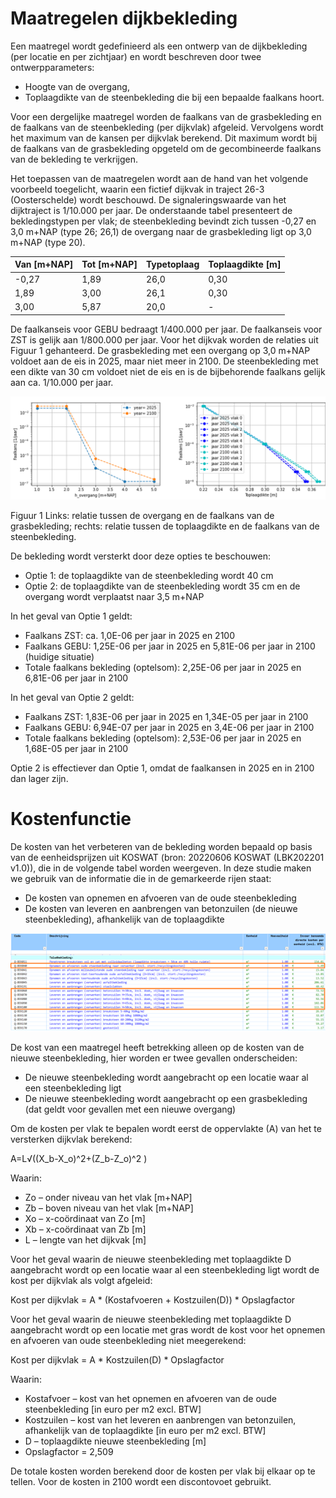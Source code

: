 # Maatregelen dijkbekleding

Een maatregel wordt gedefinieerd als een ontwerp van de dijkbekleding (per locatie en per zichtjaar) en wordt beschreven door twee ontwerpparameters:
- Hoogte van de overgang,
- Toplaagdikte van de steenbekleding die bij een bepaalde faalkans hoort.

Voor een dergelijke maatregel worden de faalkans van de grasbekleding en de faalkans van de steenbekleding (per dijkvlak) afgeleid. Vervolgens wordt het maximum van de kansen per dijkvlak berekend. Dit maximum wordt bij de faalkans van de grasbekleding opgeteld om de gecombineerde faalkans van de bekleding te verkrijgen.

Het toepassen van de maatregelen wordt aan de hand van het volgende voorbeeld toegelicht, waarin een fictief dijkvak in traject 26-3 (Oosterschelde) wordt beschouwd. De signaleringswaarde van het dijktraject is 1/10.000 per jaar. De onderstaande tabel presenteert de bekledingstypen per vlak; de steenbekleding bevindt zich tussen -0,27 en 3,0 m+NAP (type 26; 26,1) de overgang naar de grasbekleding ligt op 3,0 m+NAP (type 20). 


| Van [m+NAP] | Tot [m+NAP] | Typetoplaag | Toplaagdikte [m] | 
|-------------|-------------|-------------|------------------|
| -0,27       | 1,89        | 26,0        | 0,30             | 
| 1,89        | 3,00        | 26,1        | 0,30             | 
| 3,00        | 5,87        | 20,0        | -                | 

De faalkanseis voor GEBU bedraagt 1/400.000 per jaar. De faalkanseis voor ZST is gelijk aan 1/800.000 per jaar. Voor het dijkvak worden de relaties uit Figuur 1 gehanteerd. De grasbekleding met een overgang op 3,0 m+NAP voldoet aan de eis in 2025, maar niet meer in 2100. De steenbekleding met een dikte van 30 cm voldoet niet de eis en is de bijbehorende faalkans gelijk aan ca. 1/10.000 per jaar.

![Fig1_maatregel_dijkbekleding.PNG](Fig1_maatregel_dijkbekleding.PNG)

Figuur 1 Links: relatie tussen de overgang en de faalkans van de grasbekleding; rechts: relatie tussen de toplaagdikte en de faalkans van de steenbekleding.

De bekleding wordt versterkt door deze opties te beschouwen:
- Optie 1: de toplaagdikte van de steenbekleding wordt 40 cm
- Optie 2: de toplaagdikte van de steenbekleding wordt 35 cm en de overgang wordt verplaatst naar 3,5 m+NAP

In het geval van Optie 1 geldt:
- Faalkans ZST: ca. 1,0E-06 per jaar in 2025 en 2100
- Faalkans GEBU: 1,25E-06 per jaar in 2025 en 5,81E-06 per jaar in 2100 (huidige situatie)
- Totale faalkans bekleding (optelsom): 2,25E-06 per jaar in 2025 en 6,81E-06 per jaar in 2100

In het geval van Optie 2 geldt:
- Faalkans ZST: 1,83E-06 per jaar in 2025 en 1,34E-05 per jaar in 2100
- Faalkans GEBU: 6,94E-07 per jaar in 2025 en 3,4E-06 per jaar in 2100
- Totale faalkans bekleding (optelsom): 2,53E-06 per jaar in 2025 en 1,68E-05 per jaar in 2100

Optie 2 is effectiever dan Optie 1, omdat de faalkansen in 2025 en in 2100 dan lager zijn.

# Kostenfunctie

De kosten van het verbeteren van de bekleding worden bepaald op basis van de eenheidsprijzen uit KOSWAT (bron: 20220606 KOSWAT (LBK202201 v1.0)), die in de volgende tabel worden weergeven. In deze studie maken we gebruik van de informatie die in de gemarkeerde rijen staat:
- De kosten van opnemen en afvoeren van de oude steenbekleding
- De kosten van leveren en aanbrengen van betonzuilen (de nieuwe steenbekleding), afhankelijk van de toplaagdikte


![Kosten_dijkbekleding.png](Kosten_dijkbekleding.png)


De kost van een maatregel heeft betrekking alleen op de kosten van de nieuwe steenbekleding, hier worden er twee gevallen onderscheiden:
- De nieuwe steenbekleding wordt aangebracht op een locatie waar al een steenbekleding ligt
- De nieuwe steenbekleding wordt aangebracht op een grasbekleding (dat geldt voor gevallen met een nieuwe overgang)

Om de kosten per vlak te bepalen wordt eerst de oppervlakte (A) van het te versterken dijkvlak berekend:

A=L√((X_b-X_o)^2+(Z_b-Z_o)^2 )

Waarin:
- Zo – onder niveau van het vlak [m+NAP]
- Zb – boven niveau van het vlak [m+NAP]
- Xo – x-coördinaat van Zo [m]
- Xb – x-coördinaat van Zb [m]
- L – lengte van het dijkvak [m]

Voor het geval waarin de nieuwe steenbekleding met toplaagdikte D aangebracht wordt op een locatie waar al een steenbekleding ligt wordt de kost per dijkvlak als volgt afgeleid:

Kost per dijkvlak = A * (Kostafvoeren + Kostzuilen(D)) * Opslagfactor

Voor het geval waarin de nieuwe steenbekleding met toplaagdikte D aangebracht wordt op een locatie met gras wordt de kost voor het opnemen en afvoeren van oude steenbekleding niet meegerekend:

Kost per dijkvlak = A * Kostzuilen(D) * Opslagfactor

Waarin:
- Kostafvoer – kost van het opnemen en afvoeren van de oude steenbekleding [in euro per m2 excl. BTW]
- Kostzuilen – kost van het leveren en aanbrengen van betonzuilen, afhankelijk van de toplaagdikte [in euro per m2 excl. BTW]
- D – toplaagdikte nieuwe steenbekleding [m]
- Opslagfactor = 2,509

De totale kosten worden berekend door de kosten per vlak bij elkaar op te tellen. Voor de kosten in 2100 wordt een discontovoet gebruikt.

